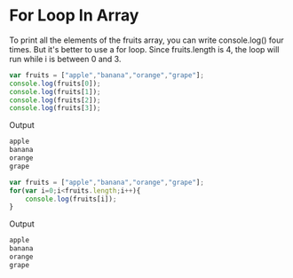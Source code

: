# For Loop In Array
To print all the elements of the fruits array, you can write console.log() four times. But it's better to use a for loop. Since fruits.length is 4, the loop will run while i is between 0 and 3.



```js
var fruits = ["apple","banana","orange","grape"];
console.log(fruits[0]);
console.log(fruits[1]);
console.log(fruits[2]);
console.log(fruits[3]);
```


Output

```js
apple
banana
orange
grape
```

```js
var fruits = ["apple","banana","orange","grape"];
for(var i=0;i<fruits.length;i++){
    console.log(fruits[i]);
}
```

Output

```js
apple
banana
orange
grape
```